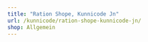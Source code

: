 ```yaml
---
title: "Ration Shope, Kunnicode Jn"
url: /kunnicode/ration-shope-kunnicode-jn/
shop: Allgemein
---
```

